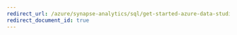 ```yaml
---
redirect_url: /azure/synapse-analytics/sql/get-started-azure-data-studio
redirect_document_id: true
---
```

